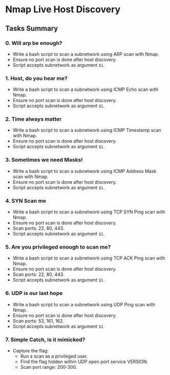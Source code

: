 # Nmap Live Host Discovery

## Tasks Summary

### 0. Will arp be enough?  
- Write a bash script to scan a subnetwork using ARP scan with Nmap.  
- Ensure no port scan is done after host discovery.  
- Script accepts subnetwork as argument `$1`.

### 1. Host, do you hear me?  
- Write a bash script to scan a subnetwork using ICMP Echo scan with Nmap.  
- Ensure no port scan is done after host discovery.  
- Script accepts subnetwork as argument `$1`.

### 2. Time always matter  
- Write a bash script to scan a subnetwork using ICMP Timestamp scan with Nmap.  
- Ensure no port scan is done after host discovery.  
- Script accepts subnetwork as argument `$1`.

### 3. Sometimes we need Masks!  
- Write a bash script to scan a subnetwork using ICMP Address Mask scan with Nmap.  
- Ensure no port scan is done after host discovery.  
- Script accepts subnetwork as argument `$1`.

### 4. SYN Scan me  
- Write a bash script to scan a subnetwork using TCP SYN Ping scan with Nmap.  
- Ensure no port scan is done after host discovery.  
- Scan ports: 22, 80, 443.  
- Script accepts subnetwork as argument `$1`.

### 5. Are you privileged enough to scan me?  
- Write a bash script to scan a subnetwork using TCP ACK Ping scan with Nmap.  
- Ensure no port scan is done after host discovery.  
- Scan ports: 22, 80, 443.  
- Script accepts subnetwork as argument `$1`.

### 6. UDP is our last hope  
- Write a bash script to scan a subnetwork using UDP Ping scan with Nmap.  
- Ensure no port scan is done after host discovery.  
- Scan ports: 53, 161, 162.  
- Script accepts subnetwork as argument `$1`.

### 7. Simple Catch, is it mimicked?  
- Capture the flag:  
  - Run a scan as a privileged user.  
  - Find the flag hidden within UDP open port service VERSION.  
  - Scan port range: 200-300.
